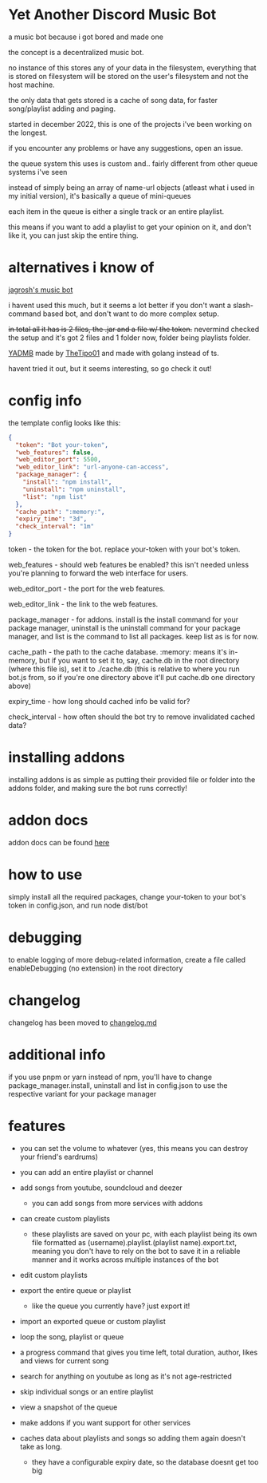 # Yet Another Discord Music Bot
a music bot because i got bored and made one

the concept is a decentralized music bot.

no instance of this stores any of your data in the filesystem, everything that is stored on filesystem will be stored on the user's filesystem and not the host machine.

the only data that gets stored is a cache of song data, for faster song/playlist adding and paging.

started in december 2022, this is one of the projects i've been working on the longest.

if you encounter any problems or have any suggestions, open an issue.

the queue system this uses is custom and.. fairly different from other queue systems i've seen

instead of simply being an array of name-url objects (atleast what i used in my initial version), it's basically a queue of mini-queues

each item in the queue is either a single track or an entire playlist.

this means if you want to add a playlist to get your opinion on it, and don't like it, you can just skip the entire thing.

# alternatives i know of

[jagrosh's music bot](https://github.com/jagrosh/MusicBot)

i havent used this much, but it seems a lot better if you don't want a slash-command based bot, and don't want to do more complex setup.

~~in total all it has is 2 files, the .jar and a file w/ the token.~~ nevermind checked the setup and it's got 2 files and 1 folder now, folder being playlists folder.

[YADMB](https://github.com/TheTipo01/YADMB) made by [TheTipo01](https://github.com/TheTipo01) and made with golang instead of ts.

havent tried it out, but it seems interesting, so go check it out!

# config info

the template config looks like this:
```json
{
  "token": "Bot your-token",
  "web_features": false,
  "web_editor_port": 5500,
  "web_editor_link": "url-anyone-can-access",
  "package_manager": {
    "install": "npm install",
    "uninstall": "npm uninstall",
    "list": "npm list"
  },
  "cache_path": ":memory:",
  "expiry_time": "3d",
  "check_interval": "1m"
}
```

token - the token for the bot. replace your-token with your bot's token.

web_features - should web features be enabled? this isn't needed unless you're planning to forward the web interface for users.

web_editor_port - the port for the web features.

web_editor_link - the link to the web features.

package_manager - for addons. install is the install command for your package manager, uninstall is the uninstall command for your package manager, and list is the command to list all packages. keep list as is for now.

cache_path - the path to the cache database. :memory: means it's in-memory, but if you want to set it to, say, cache.db in the root directory (where this file is), set it to ./cache.db (this is relative to where you run bot.js from, so if you're one directory above it'll put cache.db one directory above)

expiry_time - how long should cached info be valid for?

check_interval - how often should the bot try to remove invalidated cached data?

# installing addons

installing addons is as simple as putting their provided file or folder into the addons folder, and making sure the bot runs correctly!

# addon docs

addon docs can be found [here](https://github.com/tairasoul/YADMB/blob/main/addon-docs.md)

# how to use

simply install all the required packages, change your-token to your bot's token in config.json, and run node dist/bot

# debugging

to enable logging of more debug-related information, create a file called enableDebugging (no extension) in the root directory

# changelog

changelog has been moved to [changelog.md](https://github.com/tairasoul/YADMB/blob/main/changelog.md)

# additional info

if you use pnpm or yarn instead of npm, you'll have to change package_manager.install, uninstall and list in config.json to use the respective variant for your package manager

# features

- you can set the volume to whatever (yes, this means you can destroy your friend's eardrums)

- you can add an entire playlist or channel

- add songs from youtube, soundcloud and deezer
    - you can add songs from more services with addons

- can create custom playlists
    - these playlists are saved on your pc, with each playlist being its own file formatted as (username).playlist.(playlist name).export.txt, meaning you don't have to rely on the bot to save it in a reliable manner and it works across multiple instances of the bot

- edit custom playlists

- export the entire queue or playlist
    - like the queue you currently have? just export it!

- import an exported queue or custom playlist

- loop the song, playlist or queue

- a progress command that gives you time left, total duration, author, likes and views for current song

- search for anything on youtube as long as it's not age-restricted

- skip individual songs or an entire playlist

- view a snapshot of the queue

- make addons if you want support for other services

- caches data about playlists and songs so adding them again doesn't take as long.
    - they have a configurable expiry date, so the database doesnt get too big